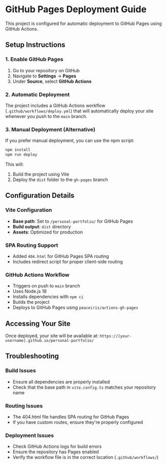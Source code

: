 # GitHub Pages Deployment Guide

This project is configured for automatic deployment to GitHub Pages using GitHub Actions.

## Setup Instructions

### 1. Enable GitHub Pages
1. Go to your repository on GitHub
2. Navigate to **Settings** → **Pages**
3. Under **Source**, select **GitHub Actions**

### 2. Automatic Deployment
The project includes a GitHub Actions workflow (`.github/workflows/deploy.yml`) that will automatically deploy your site whenever you push to the `main` branch.

### 3. Manual Deployment (Alternative)
If you prefer manual deployment, you can use the npm script:

```bash
npm install
npm run deploy
```

This will:
1. Build the project using Vite
2. Deploy the `dist` folder to the `gh-pages` branch

## Configuration Details

### Vite Configuration
- **Base path**: Set to `/personal-portfolio/` for GitHub Pages
- **Build output**: `dist` directory
- **Assets**: Optimized for production

### SPA Routing Support
- Added `404.html` for GitHub Pages SPA routing
- Includes redirect script for proper client-side routing

### GitHub Actions Workflow
- Triggers on push to `main` branch
- Uses Node.js 18
- Installs dependencies with `npm ci`
- Builds the project
- Deploys to GitHub Pages using `peaceiris/actions-gh-pages`

## Accessing Your Site

Once deployed, your site will be available at:
`https://[your-username].github.io/personal-portfolio/`

## Troubleshooting

### Build Issues
- Ensure all dependencies are properly installed
- Check that the base path in `vite.config.ts` matches your repository name

### Routing Issues
- The 404.html file handles SPA routing for GitHub Pages
- If you have custom routes, ensure they're properly configured

### Deployment Issues
- Check GitHub Actions logs for build errors
- Ensure the repository has Pages enabled
- Verify the workflow file is in the correct location (`.github/workflows/`)

